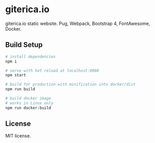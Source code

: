 giterica.io
===========

giterica.io static website. Pug, Webpack, Bootstrap 4, FontAwesome, Docker.

Build Setup
-----------

``` bash
# install dependencies
npm i

# serve with hot reload at localhost:8080
npm start

# build for production with minification into docker/dist
npm run build

# build docker image
# works in Linux only
npm run docker:build
```

License
-------

MIT license.
